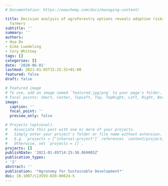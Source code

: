 ```yaml
---
# Documentation: https://wowchemy.com/docs/managing-content/

title: Decision analysis of agroforestry options reveals adoption risks for resource-poor
  farmers
subtitle: ''
summary: ''
authors:
- Hoa Do
- Eike Luedeling
- Cory Whitney
tags: []
categories: []
date: '2020-06-01'
lastmod: 2021-01-05T15:25:31+01:00
featured: false
draft: false

# Featured image
# To use, add an image named `featured.jpg/png` to your page's folder.
# Focal points: Smart, Center, TopLeft, Top, TopRight, Left, Right, BottomLeft, Bottom, BottomRight.
image:
  caption: ''
  focal_point: ''
  preview_only: false

# Projects (optional).
#   Associate this post with one or more of your projects.
#   Simply enter your project's folder or file name without extension.
#   E.g. `projects = ["internal-project"]` references `content/project/deep-learning/index.md`.
#   Otherwise, set `projects = []`.
projects: []
publishDate: '2021-01-05T14:25:30.869005Z'
publication_types:
- '2'
abstract: ''
publication: '*Agronomy for Sustainable Development*'
doi: 10.1007/s13593-020-00624-5
---
```

